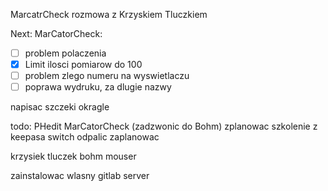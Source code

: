 MarcatrCheck
rozmowa z Krzyskiem Tluczkiem

Next:
MarCatorCheck:
- [ ] problem polaczenia
- [x] Limit ilosci pomiarow do 100
- [ ] problem zlego numeru na wyswietlaczu
- [ ] poprawa wydruku, za dlugie nazwy

napisac
szczeki okragle

todo:
PHedit
MarCatorCheck (zadzwonic do Bohm)
zplanowac szkolenie z keepasa
switch odpalic zaplanowac


krzysiek tluczek
bohm
mouser

zainstalowac wlasny gitlab server
